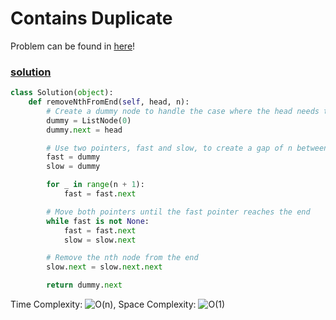 # Contains Duplicate

Problem can be found in [here](https://leetcode.com/problems/remove-nth-node-from-end-of-list/)!

### [solution](/LinkedList/19-RemoveNthNodeFromENdofList/)

```python
class Solution(object):
    def removeNthFromEnd(self, head, n):
        # Create a dummy node to handle the case where the head needs to be removed
        dummy = ListNode(0)
        dummy.next = head

        # Use two pointers, fast and slow, to create a gap of n between them
        fast = dummy
        slow = dummy

        for _ in range(n + 1):
            fast = fast.next

        # Move both pointers until the fast pointer reaches the end
        while fast is not None:
            fast = fast.next
            slow = slow.next

        # Remove the nth node from the end
        slow.next = slow.next.next

        return dummy.next

```

Time Complexity: ![O(n)](<https://latex.codecogs.com/svg.image?\inline&space;O(n)>), Space Complexity: ![O(1)](<https://latex.codecogs.com/svg.image?\inline&space;O(1)>)